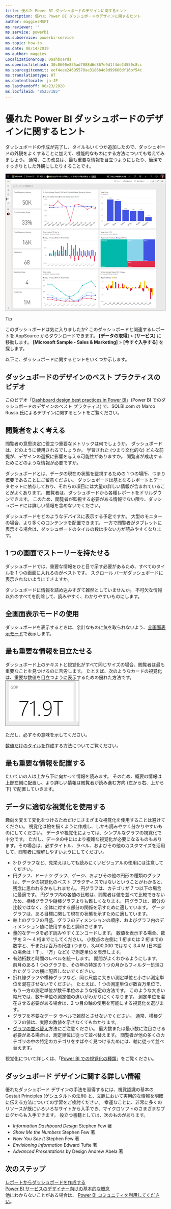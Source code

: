 ```yaml
---
title: 優れた Power BI ダッシュボードのデザインに関するヒント
description: 優れた Power BI ダッシュボードのデザインに関するヒント
author: maggiesMSFT
ms.reviewer: ''
ms.service: powerbi
ms.subservice: powerbi-service
ms.topic: how-to
ms.date: 08/14/2019
ms.author: maggies
LocalizationGroup: Dashboards
ms.openlocfilehash: 30c0600e835ad7088d6d867e9d1f4de24550c8cc
ms.sourcegitcommit: eef4eee24695570ae3186b4d8d99660df16bf54c
ms.translationtype: HT
ms.contentlocale: ja-JP
ms.lasthandoff: 06/23/2020
ms.locfileid: "85237185"
---
```

# <a name="tips-for-designing-a-great-power-bi-dashboard"></a>優れた Power BI ダッシュボードのデザインに関するヒント
ダッシュボードの作成が完了し、タイルもいくつか追加したので、ダッシュボードの外観をよくすることに加えて、機能的なものにする方法についても考えてみましょう。 通常、この改良は、最も重要な情報を目立つようにしたり、簡潔ですっきりとした外観にしたりすることです。

![マーケティングと売り上げのサンプル ダッシュボードのサンプル](media/service-dashboards-design-tips/power-bi-marketing-sample-dashboard.png)

> [!TIP]
> このダッシュボードは気に入りましたか? このダッシュボードと関連するレポートを AppSource からダウンロードできます。 **[データの取得]**  >  **[サービス]** に移動します。 **[Microsoft Sample - Sales & Marketing]**  >  **[今すぐ入手する]** を探します。

以下に、ダッシュボードに関するヒントをいくつか示します。

## <a name="dashboard-design-best-practices-video"></a>ダッシュボードのデザインのベスト プラクティスのビデオ

このビデオ「[Dashboard design best practices in Power BI](https://www.youtube.com/watch?v=-tdkUYrzrio)」(Power BI でのダッシュボードのデザインのベスト プラクティス) で、SQLBI.com の Marco Russo 氏によるデザインに関するヒントをご覧ください。

## <a name="consider-your-audience"></a>閲覧者をよく考える
閲覧者の意思決定に役立つ重要なメトリックは何でしょうか。 ダッシュボードは、どのように使用されるでしょうか。 学習された (つまり文化的な) どんな前提が、デザインの選択に影響を与える可能性がありますか。 閲覧者が成功するためにどのような情報が必要ですか。

ダッシュボードとは、データの現在の状態を監視するための 1 つの場所、つまり概要であることにご留意ください。 ダッシュボードは基となるレポートとデータセットに依存しており、それらの項目には大量の詳しい情報が含まれていることがよくあります。 閲覧者は、ダッシュボードから各種レポートをドリルダウンできます。 このため、閲覧者が監視する必要がある情報でない限り、ダッシュボードには詳しい情報を含めないでください。

ダッシュボードをどのようなデバイスに表示する予定ですか。 大型のモニターの場合、より多くのコンテンツを配置できます。 一方で閲覧者がタブレットに表示する場合は、ダッシュボードのタイルの数は少ない方が読みやすくなります。

## <a name="tell-a-story-on-one-screen"></a>1 つの画面でストーリーを持たせる
ダッシュボードでは、重要な情報をひと目で示す必要があるため、すべてのタイルを 1 つの画面に入れるのがベストです。 スクロール バーがダッシュボードに表示されないようにできますか。

ダッシュボードに情報を詰め込みすぎて雑然としていませんか。  不可欠な情報以外のすべてを削除して、読みやすく、わかりやすいものにします。

## <a name="make-use-of-full-screen-mode"></a>全画面表示モードの使用
ダッシュボードを表示するときは、余計なものに気を取られないよう、[全画面表示モード](../consumer/end-user-focus.md)で表示します。

## <a name="accent-the-most-important-information"></a>最も重要な情報を目立たせる
ダッシュボード上のテキストと視覚化がすべて同じサイズの場合、閲覧者は最も重要なことを見つけるのに苦労します。 たとえば、次のようなカードの視覚化は、重要な数値を目立つように表示するための優れた方法です。  
![カード視覚エフェクト](media/service-dashboards-design-tips/pbi_card.png)

ただし、必ずその意味を示してください。  

[数値だけのタイルを作成](../visuals/power-bi-visualization-card.md)する方法についてご覧ください。

## <a name="place-the-most-important-information"></a>最も重要な情報を配置する
たいていの人は上から下に向かって情報を読みます。 そのため、概要の情報は上部左側に配置し、より詳しい情報は閲覧者が読み進む方向 (左から右、上から下) で配置していきます。

## <a name="use-the-right-visualization-for-the-data"></a>データに適切な視覚化を使用する
趣向を変えて変化をつけるためだけにさまざまな視覚化を使用することは避けてください。  視覚化は絵を描くように作成し、しかも読みやすく分かりやすいものにしてください。  データや視覚化によっては、シンプルなグラフの視覚化で十分です。 ただし、データの中にはより複雑な視覚化が必要になるものもあります。その場合は、必ずタイトル、ラベル、およびその他のカスタマイズを活用して、閲覧者に理解しやすいようにしてください。  

* 3-D グラフなど、見栄えはしても読みにくいビジュアルの使用には注意してください。 
* 円グラフ、ドーナツ グラフ、ゲージ、およびその他の円形の種類のグラフは、データの視覚化のベスト プラクティスではないということがわかると、残念に思われるかもしれません。 円グラフは、カテゴリが 7 つ以下の場合に最適です。 円グラフ内の各値の比較は、閲覧者は値を並べて比較できないため、横棒グラフや縦棒グラフよりも難しくなります。 円グラフは、部分の比較ではなく、全体に対する部分の関係を示すために適しています。 ゲージ グラフは、ある目標に関して現在の状態を示すために適しています。
* 軸上のグラフの目盛、グラフのディメンションの順序、およびグラフ内のディメンション値に使用する色と調和させます。
* 量的なデータを必ず読みやすくエンコードします。 数値を表示する場合、数字を 3 ～ 4 桁までにしてください。 小数点の左側に 1 桁または 2 桁までの数字と、千または百万の尺度 (つまり、3,400,000 ではなく 3.4 M (日本語の場合は「千」、「万」など)) で測定単位を表示します。
* 有効桁数と時間のレベルを統一します。 期間がよくわかるようにします。 前月のある 1 つのグラフを、その年の特定の 1 つの月からフィルター処理されたグラフの横に配置しないでください。
* 折れ線グラフや横棒グラフなど、同じ尺度に大きい測定単位と小さい測定単位を混在させないでください。 たとえば、1 つの測定単位が数百万単位で、もう一方の測定単位が数千単位のような指定の方法です。 このような大きい縮尺では、数千単位の測定値の違いがわかりにくくなります。 測定単位を混在させる必要がある場合は、2 つ目の軸の使用を可能にする視覚化を選びます。
* グラフを不要なデータ ラベルで雑然とさせないでください。 通常、横棒グラフの値は、実際の数値を示さなくてもわかります。
* [グラフの並べ替え](../consumer/end-user-change-sort.md)方法にご注意ください。 最大数または最小数に注目させる必要がある場合は、測定単位に従って並べ替えます。 閲覧者が他の多くのカテゴリの中の特定のカテゴリをすばやく見つけるためには、軸に従って並べ替えます。  

視覚化について詳しくは、「[Power BI での視覚化の種類](../visuals/power-bi-visualization-types-for-reports-and-q-and-a.md)」をご覧ください。  

## <a name="learn-more-about-dashboard-design"></a>ダッシュボード デザインに関する詳しい情報
優れたダッシュボード デザインの手法を習得するには、視覚認識の基本の Gestalt Principles (ゲシュタルトの法則) と、文脈において実用的な情報を明確に伝える方法についての学習をご検討ください。 幸運なことに、非常に多くのリソースが既にいろいろなサイトから入手でき、マイクロソフトのさまざまなブログからも入手できます。 役立つ書籍としては、次のものがあります。

* *Information Dashboard Design* Stephen Few 著  
* *Show Me the Numbers* Stephen Few 著  
* *Now You See It* Stephen Few 著  
* *Envisioning Information* Edward Tufte 著  
* *Advanced Presentations* by Design Andrew Abela 著   

## <a name="next-steps"></a>次のステップ
[レポートからダッシュボードを作成する](service-dashboard-create.md)  
[Power BI サービスのデザイナー向けの基本的な概念](../fundamentals/service-basic-concepts.md)  
他にわからないことがある場合は、 [Power BI コミュニティを利用してください](https://community.powerbi.com/)。
